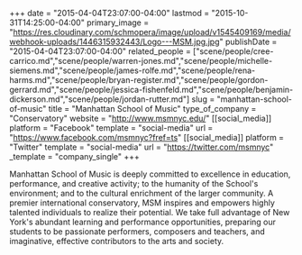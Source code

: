 +++
date = "2015-04-04T23:07:00-04:00"
lastmod = "2015-10-31T14:25:00-04:00"
primary_image = "https://res.cloudinary.com/schmopera/image/upload/v1545409169/media/webhook-uploads/1446315932443/Logo---MSM.jpg.jpg"
publishDate = "2015-04-04T23:07:00-04:00"
related_people = ["scene/people/cree-carrico.md","scene/people/warren-jones.md","scene/people/michelle-siemens.md","scene/people/james-rolfe.md","scene/people/rena-harms.md","scene/people/bryan-register.md","scene/people/gordon-gerrard.md","scene/people/jessica-fishenfeld.md","scene/people/benjamin-dickerson.md","scene/people/jordan-rutter.md"]
slug = "manhattan-school-of-music"
title = "Manhattan School of Music"
type_of_company = "Conservatory"
website = "http://www.msmnyc.edu/"
[[social_media]]
platform = "Facebook"
template = "social-media"
url = "https://www.facebook.com/msmnyc?fref=ts"
[[social_media]]
platform = "Twitter"
template = "social-media"
url = "https://twitter.com/msmnyc"
_template = "company_single"
+++

<p>
	Manhattan School of Music is deeply committed to excellence in education, performance, and creative activity; to the humanity of the School's environment; and to the cultural enrichment of the larger community. A premier international conservatory, MSM inspires and empowers highly talented individuals to realize their potential. We take full advantage of New York's abundant learning and performance opportunities, preparing our students to be passionate performers, composers and teachers, and imaginative, effective contributors to the arts and society.
</p>
